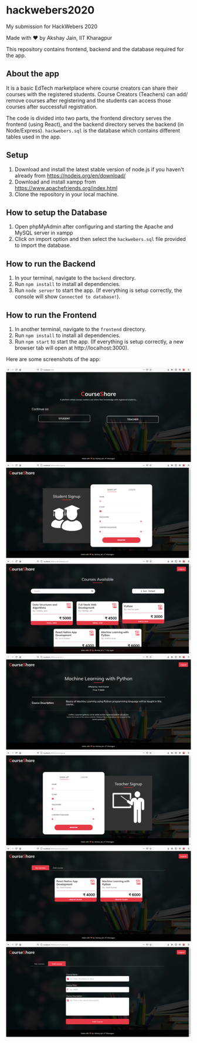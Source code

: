 # hackwebers2020
My submission for HackWebers 2020

Made with :heart: by Akshay Jain, IIT Kharagpur

This repository contains frontend, backend and the database required for the app.

## About the app
It is a basic EdTech marketplace where course creators can share their courses with the registered students.
Course Creators (Teachers) can add/ remove courses after registering and the students can access those courses after successfull registration.

The code is divided into two parts, the frontend directory serves the frontend (using React), and the backend directory serves the backend (in Node/Express). 
`hackwebers.sql` is the database which contains different tables used in the app.

## Setup
1. Download and install the latest stable version of node.js if you haven't already from https://nodejs.org/en/download/
2. Download and install xampp from https://www.apachefriends.org/index.html
3. Clone the repository in your local machine.

## How to setup the Database
1. Open phpMyAdmin after configuring and starting the Apache and MySQL server in xampp
2. Click on import option and then select the `hackwebers.sql` file provided to import the database.

## How to run the Backend
1. In your terminal, navigate to the `backend` directory.
2. Run `npm install` to install all dependencies.
3. Run `node server` to start the app. (If everything is setup correctly, the console will show `Connected to database!`).

## How to run the Frontend
1. In another terminal, navigate to the `frontend` directory.
2. Run `npm install` to install all dependencies.
3. Run `npm start` to start the app. (If everything is setup correctly, a new browser tab will open at http://localhost:3000).

Here are some screenshots of the app:

<img src="screenshots/home.PNG">
<img src="screenshots/studentSignup.PNG">
<img src="screenshots/studentDashboard.PNG">
<img src="screenshots/courseInfo.PNG">
<img src="screenshots/teacherSignup.PNG">
<img src="screenshots/teacherDashboard(1).PNG">
<img src="screenshots/teacherDashboard(2).PNG">

